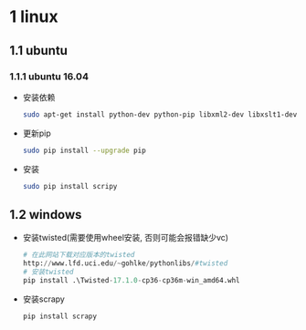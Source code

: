 # 1 linux

## 1.1 ubuntu

### 1.1.1 ubuntu 16.04

* 安装依赖

  ```bash
  sudo apt-get install python-dev python-pip libxml2-dev libxslt1-dev zlib1g-dev libffi-dev libssl-dev
  ```

* 更新pip

  ```bash
  sudo pip install --upgrade pip
  ```

* 安装

  ```bash
  sudo pip install scripy
  ```

## 1.2 windows

* 安装twisted(需要使用wheel安装, 否则可能会报错缺少vc)

  ```python
  # 在此网站下载对应版本的twisted
  http://www.lfd.uci.edu/~gohlke/pythonlibs/#twisted
  # 安装twisted
  pip install .\Twisted-17.1.0-cp36-cp36m-win_amd64.whl
  ```

* 安装scrapy

  ```python
  pip install scrapy
  ```

  

